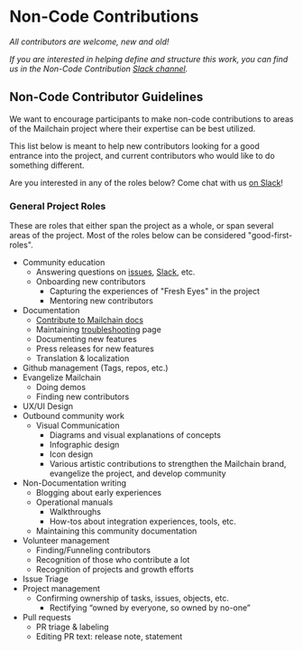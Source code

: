 # Non-Code Contributions

*All contributors are welcome, new and old!*

*If you are interested in helping define and structure this work, you can find us in the Non-Code Contribution [Slack channel](https://mailchain.slack.com/messages/non-code-contribution).*

## Non-Code Contributor Guidelines

We want to encourage participants to make non-code contributions to areas of the Mailchain project where their expertise can be best utilized.

This list below is meant to help new contributors looking for a good entrance into the project, and current contributors who would like to do something different.

Are you interested in any of the roles below? Come chat with us [on Slack](https://mailchain.slack.com)!

### General Project Roles

These are roles that either span the project as a whole, or span several areas of the project. Most of the roles below can be considered "good-first-roles".

- Community education
  - Answering questions on [issues](https://github.com/mailchain/mailchain/issues), [Slack](https://mailchain.slack.com), etc.
  - Onboarding new contributors
    - Capturing the experiences of "Fresh Eyes" in the project
    - Mentoring new contributors
- Documentation
  - [Contribute to Mailchain docs](https://docs.mailchain.xyz)
  - Maintaining [troubleshooting](https://docs.mailchain.xyz/troubleshooting/troubleshooting) page
  - Documenting new features
  - Press releases for new features
  - Translation & localization
- Github management (Tags, repos, etc.)  
- Evangelize Mailchain
  - Doing demos
  - Finding new contributors
- UX/UI Design
- Outbound community work
  - Visual Communication
    - Diagrams and visual explanations of concepts
    - Infographic design
    - Icon design
    - Various artistic contributions to strengthen the Mailchain brand, evangelize the project, and develop community
- Non-Documentation writing
  - Blogging about early experiences
  - Operational manuals
    - Walkthroughs
    - How-tos about integration experiences, tools, etc.
  - Maintaining this community documentation
- Volunteer management
  - Finding/Funneling contributors
  - Recognition of those who contribute a lot
  - Recognition of projects and growth efforts
- Issue Triage
- Project management
  - Confirming ownership of tasks, issues, objects, etc.
    - Rectifying “owned by everyone, so owned by no-one”
- Pull requests
  - PR triage & labeling
  - Editing PR text: release note, statement
